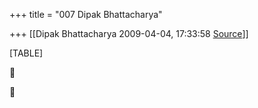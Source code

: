 +++
title = "007 Dipak Bhattacharya"

+++
[[Dipak Bhattacharya	2009-04-04, 17:33:58 [Source](https://groups.google.com/g/bvparishat/c/N1A9fztZ3Fs)]]



[TABLE]






